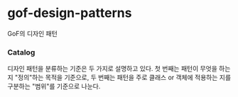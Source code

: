 # gof-design-patterns

GoF의 디자인 패턴

### Catalog

디자인 패턴을 분류하는 기준은 두 가지로 설명하고 있다. 첫 번째는 패턴이 무엇을 하는지 "정의"하는 목적을 기준으로, 두 번째는 패턴을 주로 클래스 or 객체에 적용하는 지를 구분하는 "범위"를 기준으로 나눈다.  


